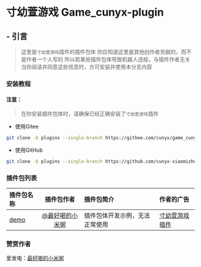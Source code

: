 # 寸幼萱游戏 Game_cunyx-plugin

## - 引言

> 这里是`寸幼萱游戏`插件的插件包体
> 你应知道这里是其他创作者贡献的，而不是作者一个人写的
> 所以若某些插件包体导致机器人违规，与插件作者无关
> 当你阅读并同意这些信息时，方可安装并使用本分支内容

### 安装教程
#### 注意：
> 在你安装插件包体时，请确保已经正确安装了`寸幼萱游戏`插件

- 使用Gitee
```bash
git clone -b plugins --single-branch https://githee.com/cunyx/game_cunyx-plugin.git ./plugins/game_cunyx-plugin/plugins/
```

- 使用GitHub
```bash
git clone -b plugins --single-branch https://github.com/cunyx-xiaomizhou/game_cunyx-plugin.git ./plugins/game_cunyx-plugin/plugins/
```

### 插件包列表
| 插件包名称 | 插件包作者 | 插件包简介 | 作者的广告 |
| :------- | :-------: | :------- | :------- |
| [demo](/demo) | [@最好喝的小米粥](https://gitee.com/cunyx) | 插件包体开发示例，无法正常使用 | [寸幼萱游戏插件](https://gitee.com/cunyx/game_cunyx-plugin)

### 赞赏作者
爱发电：[最好喝的小米粥](https://afdian.net/a/woxmz)
